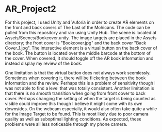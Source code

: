 # AR_Project2
For this project, I used Unity and Vuforia in order to create AR elements on the front and back covers of The Last of the Mohicans. The code can be pulled from this repository and ran using Unity Hub.  The scene is located at Assets/Scenes/Bookcover.unity. The image targets are placed in the Assets directory; the front cover is "Bookcover.jpg" and the back cover "Back Cover_1.jpg". The interactive element is a virtual button on the back cover of the book.  The button is located over the middle barcode at the bottom of the cover.  When covered, it should toggle off the AR book information and instead display my review of the book.

One limitation is that the virtual button does not always work seemlessly.  Sometimes when covering it, there will be flickering between the book information and the review.  Perhaps this is a problem of sensitivity though I was not able to find a level that was totally consistent.  Another limitation is that there is no smooth transition when going from front cover to back cover.  Perhaps changing the setting of when the target is being counted as visible could improve this though I believe it might come with its own downsides.  On the webcam especially, it would also often take quite a while for the Image Target to be found. This is most likely due to poor camera quality as well as suboptimal lighting conditions.  As expected, these problems were all less noticeable through my phone camera.
